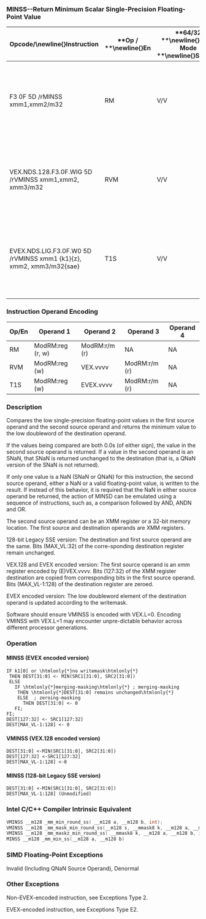 ### MINSS--Return Minimum Scalar Single-Precision Floating-Point Value


|**Opcode/**\newline{}**Instruction**|**Op / **\newline{}**En**|**64/32 **\newline{}**bit Mode **\newline{}**Support**|**CPUID **\newline{}**Feature **\newline{}**Flag**|**Description**|
|------------------------------------|-------------------------|------------------------------------------------------|--------------------------------------------------|---------------|
|F3 0F 5D /rMINSS xmm1,xmm2/m32|RM|V/V|SSE|Return the minimum scalar single-precision floating-point value between xmm2/m32 and xmm1.|
|VEX.NDS.128.F3.0F.WIG 5D /rVMINSS xmm1,xmm2, xmm3/m32|RVM|V/V|AVX|Return the minimum scalar single-precision floating-point value between xmm3/m32 and xmm2.|
|EVEX.NDS.LIG.F3.0F.W0 5D /rVMINSS xmm1 {k1}{z}, xmm2, xmm3/m32{sae}|T1S|V/V|AVX512F|Return the minimum scalar single-precision floating-point value between xmm3/m32 and xmm2.|
### Instruction Operand Encoding


|Op/En|Operand 1|Operand 2|Operand 3|Operand 4|
|-----|---------|---------|---------|---------|
|RM|ModRM:reg (r, w)|ModRM:r/m (r)|NA|NA|
|RVM|ModRM:reg (w)|VEX.vvvv|ModRM:r/m (r)|NA|
|T1S|ModRM:reg (w)|EVEX.vvvv|ModRM:r/m (r)|NA|
### Description


Compares the low single-precision floating-point values in the first source operand and the second source operand and returns the minimum value to the low doubleword of the destination operand.

If the values being compared are both 0.0s (of either sign), the value in the second source operand is returned. If a value in the second operand is an SNaN, that SNaN is returned unchanged to the destination (that is, a QNaN version of the SNaN is not returned).

If only one value is a NaN (SNaN or QNaN) for this instruction, the second source operand, either a NaN or a valid floating-point value, is written to the result. If instead of this behavior, it is required that the NaN in either source operand be returned, the action of MINSD can be emulated using a sequence of instructions, such as, a comparison followed by AND, ANDN and OR. 

The second source operand can be an XMM register or a 32-bit memory location. The first source and destination operands are XMM registers. 

128-bit Legacy SSE version: The destination and first source operand are the same. Bits (MAX_VL:32) of the corre-sponding destination register remain unchanged.

VEX.128 and EVEX encoded version: The first source operand is an xmm register encoded by (E)VEX.vvvv. Bits (127:32) of the XMM register destination are copied from corresponding bits in the first source operand. Bits (MAX_VL-1:128) of the destination register are zeroed.

EVEX encoded version: The low doubleword element of the destination operand is updated according to the writemask.

Software should ensure VMINSS is encoded with VEX.L=0. Encoding VMINSS with VEX.L=1 may encounter unpre-dictable behavior across different processor generations.


### Operation
#### MINSS (EVEX encoded version)
```info-verb
IF k1[0] or \htmlonly{*}no writemask\htmlonly{*}
 THEN DEST[31:0]  <- MIN(SRC1[31:0], SRC2[31:0])
 ELSE 
   IF \htmlonly{*}merging-masking\htmlonly{*} ; merging-masking
    THEN \htmlonly{*}DEST[31:0] remains unchanged\htmlonly{*}
    ELSE  ; zeroing-masking
      THEN DEST[31:0]  <- 0
   FI;
FI;
DEST[127:32] <-  SRC1[127:32]
DEST[MAX_VL-1:128] <-  0
```
#### VMINSS (VEX.128 encoded version)
```info-verb
DEST[31:0]  <-MIN(SRC1[31:0], SRC2[31:0])
DEST[127:32] <- SRC1[127:32]
DEST[MAX_VL-1:128]  <-0
```
#### MINSS (128-bit Legacy SSE version)
```info-verb
DEST[31:0] <- MIN(SRC1[31:0], SRC2[31:0])
DEST[MAX_VL-1:128] (Unmodified)
```

### Intel C/C++ Compiler Intrinsic Equivalent

```cpp
VMINSS __m128 _mm_min_round_ss( __m128 a, __m128 b, int);
VMINSS __m128 _mm_mask_min_round_ss(__m128 s, __mmask8 k, __m128 a, __m128 b, int);
VMINSS __m128 _mm_maskz_min_round_ss( __mmask8 k, __m128 a, __m128 b, int);
MINSS __m128 _mm_min_ss(__m128 a, __m128 b)
```
### SIMD Floating-Point Exceptions


Invalid (Including QNaN Source Operand), Denormal

### Other Exceptions


Non-EVEX-encoded instruction, see Exceptions Type 2.

EVEX-encoded instruction, see Exceptions Type E2.

